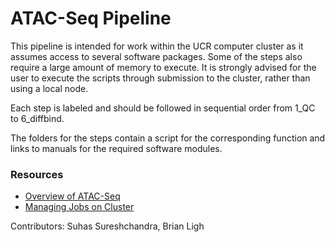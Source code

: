 # ATAC-Seq Pipeline
This pipeline is intended for work within the UCR computer cluster as it assumes access to several software packages. 
Some of the steps also require a large amount of memory to execute.
It is strongly advised for the user to execute the scripts through submission to the cluster, rather than using a local node. 

Each step is labeled and should be followed in sequential order from 1_QC to 6_diffbind.

The folders for the steps contain a script for the corresponding function and links to manuals for the required software modules.

### Resources
* [Overview of ATAC-Seq](https://informatics.fas.harvard.edu/atac-seq-guidelines.html)
* [Managing Jobs on Cluster](https://hpcc.ucr.edu/manuals_linux-cluster_jobs.html)

Contributors: Suhas Sureshchandra, Brian Ligh
